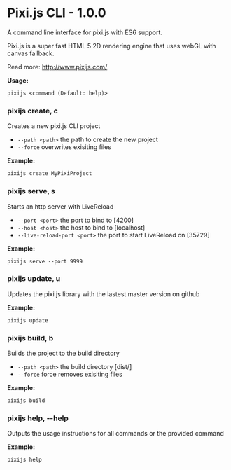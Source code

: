 # Pixi.js CLI - 1.0.0
A command line interface for pixi.js with ES6 support. 

Pixi.js is a super fast HTML 5 2D rendering engine that uses webGL with canvas fallback. 

Read more: http://www.pixijs.com/

**Usage:** 

`pixijs <command (Default: help)>`

### pixijs create, c <name>
Creates a new pixi.js CLI project
  - `--path <path>` the path to create the new project
  - `--force` overwrites exisiting files

**Example:**

`pixijs create MyPixiProject`

### pixijs serve, s <options>
Starts an http server with LiveReload
  - `--port <port>` the port to bind to [4200]
  - `--host <host>` the host to bind to [localhost]
  - `--live-reload-port <port>` the port to start LiveReload on [35729]

**Example:**

`pixijs serve --port 9999`

### pixijs update, u
Updates the pixi.js library with the lastest master version on github

**Example:**

`pixijs update`

### pixijs build, b <options>
Builds the project to the build directory
  - `--path <path>` the build directory [dist/]
  - `--force` force removes exisiting files

**Example:**

`pixijs build`

### pixijs help, --help
Outputs the usage instructions for all commands or the provided command

**Example:**

`pixijs help`
